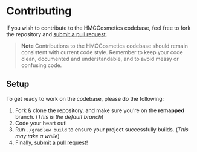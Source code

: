 # Contributing

If you wish to contribute to the HMCCosmetics codebase, feel free to fork the repository and [submit a pull request](https://github.com/HibiscusMC/HMCCosmetics/compare).
> **Note** Contributions to the HMCCosmetics codebase should remain consistent with current code style. Remember to keep your code clean, documented and understandable, and to avoid messy or confusing code.

## Setup

To get ready to work on the codebase, please do the following:

1. Fork & clone the repository, and make sure you're on the **remapped** branch. (*This is the default branch*)
2. Code your heart out!
3. Run `./gradlew build` to ensure your project successfully builds. (*This may take a while*)
4. Finally, [submit a pull request](https://github.com/HibiscusMC/HMCCosmetics/compare)!